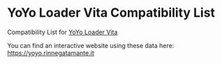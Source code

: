 # YoYo Loader Vita Compatibility List
Compatibility List for [YoYo Loader Vita](https://github.com/Rinnegatamante/yoyoloader_vita)

You can find an interactive website using these data here: https://yoyo.rinnegatamante.it
